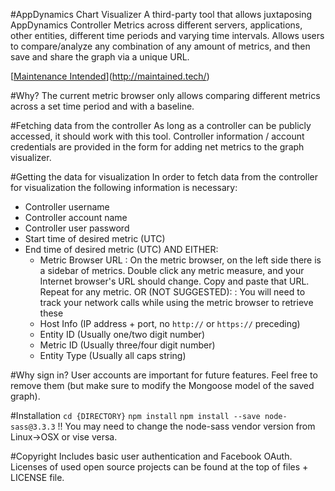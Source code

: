 #AppDynamics Chart Visualizer
A third-party tool that allows juxtaposing AppDynamics Controller Metrics across different servers, applications, other entities, different time periods and varying time intervals. Allows users to compare/analyze any combination of any amount of metrics, and then save and share the graph via a unique URL. 

[[Maintenance Intended](http://maintained.tech/badge.svg)](http://maintained.tech/)

#Why?
The current metric browser only allows comparing different metrics across a set time period and with a baseline.

#Fetching data from the controller
As long as a controller can be publicly accessed, it should work with this tool. Controller information / account credentials are provided in the form for adding net metrics to the graph visualizer.

#Getting the data for visualization
In order to fetch data from the controller for visualization the following information is necessary:
- Controller username
- Controller account name
- Controller user password
- Start time of desired metric (UTC)
- End time of desired metric (UTC)
AND EITHER:
	- Metric Browser URL
		: On the metric browser, on the left side there is a sidebar of metrics. Double click any metric measure, and your Internet browser's URL should change. Copy and paste that URL. Repeat for any metric.
	OR (NOT SUGGESTED):
		: You will need to track your network calls while using the metric browser to retrieve these
	- Host Info (IP address + port, no `http://` or `https://` preceding)
	- Entity ID (Usually one/two digit number)
	- Metric ID (Usually three/four digit number)
	- Entity Type (Usually all caps string)

#Why sign in?
User accounts are important for future features. Feel free to remove them (but make sure to modify the Mongoose model of the saved graph).

#Installation
`cd {DIRECTORY}`
`npm install`
`npm install --save node-sass@3.3.3`
!! You may need to change the node-sass vendor version from Linux->OSX or vise versa.

#Copyright
Includes basic user authentication and Facebook OAuth. Licenses of used open source projects can be found at the top of files + LICENSE file.